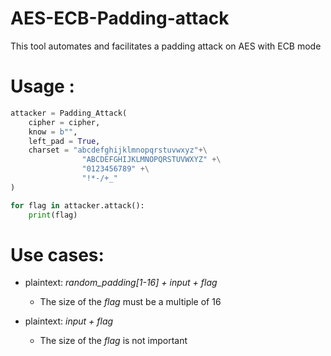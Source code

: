 # AES-ECB-Padding-attack
This tool automates and facilitates a padding attack on AES with ECB mode

# Usage :
```python
attacker = Padding_Attack(
	cipher = cipher,
	know = b"",
	left_pad = True,
	charset = "abcdefghijklmnopqrstuvwxyz"+\
				"ABCDEFGHIJKLMNOPQRSTUVWXYZ" +\
				"0123456789" +\
				"!*-/+_"
)

for flag in attacker.attack():
	print(flag)
```

# Use cases:

- plaintext: *random_padding[1-16] + input + flag*
  - The size of the *flag* must be a multiple of 16
  
- plaintext: *input + flag*
  - The size of the *flag* is not important
